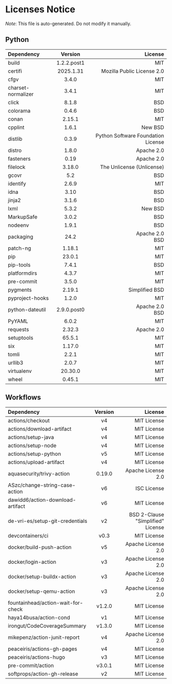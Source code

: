# Licenses Notice
*Note*: This file is auto-generated. Do not modify it manually.
## Python
| Dependency | Version | License |
|:-----------|:-------:|--------:|
|build|1.2.2.post1|MIT|
|certifi|2025.1.31|Mozilla Public License 2.0|
|cfgv|3.4.0|MIT|
|charset-normalizer|3.4.1|MIT|
|click|8.1.8|BSD|
|colorama|0.4.6|BSD|
|conan|2.15.1|MIT|
|cpplint|1.6.1|New BSD|
|distlib|0.3.9|Python Software Foundation License|
|distro|1.8.0|Apache 2.0|
|fasteners|0.19|Apache 2.0|
|filelock|3.18.0|The Unlicense (Unlicense)|
|gcovr|5.2|BSD|
|identify|2.6.9|MIT|
|idna|3.10|BSD|
|jinja2|3.1.6|BSD|
|lxml|5.3.2|New BSD|
|MarkupSafe|3.0.2|BSD|
|nodeenv|1.9.1|BSD|
|packaging|24.2|Apache 2.0<br/>BSD|
|patch-ng|1.18.1|MIT|
|pip|23.0.1|MIT|
|pip-tools|7.4.1|BSD|
|platformdirs|4.3.7|MIT|
|pre-commit|3.5.0|MIT|
|pygments|2.19.1|Simplified BSD|
|pyproject-hooks|1.2.0|MIT|
|python-dateutil|2.9.0.post0|Apache 2.0<br/>BSD|
|PyYAML|6.0.2|MIT|
|requests|2.32.3|Apache 2.0|
|setuptools|65.5.1|MIT|
|six|1.17.0|MIT|
|tomli|2.2.1|MIT|
|urllib3|2.0.7|MIT|
|virtualenv|20.30.0|MIT|
|wheel|0.45.1|MIT|
## Workflows
| Dependency | Version | License |
|:-----------|:-------:|--------:|
|actions/checkout|v4|MIT License|
|actions/download-artifact|v4|MIT License|
|actions/setup-java|v4|MIT License|
|actions/setup-node|v4|MIT License|
|actions/setup-python|v5|MIT License|
|actions/upload-artifact|v4|MIT License|
|aquasecurity/trivy-action|0.19.0|Apache License 2.0|
|ASzc/change-string-case-action|v6|ISC License|
|dawidd6/action-download-artifact|v6|MIT License|
|de-vri-es/setup-git-credentials|v2|BSD 2-Clause "Simplified" License|
|devcontainers/ci|v0.3|MIT License|
|docker/build-push-action|v5|Apache License 2.0|
|docker/login-action|v3|Apache License 2.0|
|docker/setup-buildx-action|v3|Apache License 2.0|
|docker/setup-qemu-action|v3|Apache License 2.0|
|fountainhead/action-wait-for-check|v1.2.0|MIT License|
|haya14busa/action-cond|v1|MIT License|
|irongut/CodeCoverageSummary|v1.3.0|MIT License|
|mikepenz/action-junit-report|v4|Apache License 2.0|
|peaceiris/actions-gh-pages|v4|MIT License|
|peaceiris/actions-hugo|v3|MIT License|
|pre-commit/action|v3.0.1|MIT License|
|softprops/action-gh-release|v2|MIT License|
